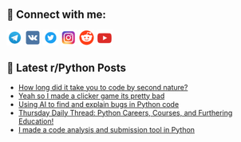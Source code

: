 ## 🔎 Connect with me:
[<img src="https://github.com/bullbesh/bullbesh/blob/main/images/Telegram.png" width="32" height="32" />](https://t.me/bullbesh)
[<img src="https://github.com/bullbesh/bullbesh/blob/main/images/VK.png" width="32" height="32" />](https://vk.com/bullbesh)
[<img src="https://github.com/bullbesh/bullbesh/blob/main/images/Twitter.png" width="32" height="32" />](https://twitter.com/bullbesh1)
[<img src="https://github.com/bullbesh/bullbesh/blob/main/images/Instagram.png" width="32" height="32" />](https://www.instagram.com/bullbesh)
[<img src="https://github.com/bullbesh/bullbesh/blob/main/images/Reddit.png" width="32" height="32" />](https://www.reddit.com/user/bullbesh)
[<img src="https://github.com/bullbesh/bullbesh/blob/main/images/YouTube.png" width="32" height="32" />](https://www.youtube.com/channel/UCtfjRs6uzgq5mfm8S06WTcg)

## 📕 Latest r/Python Posts
<!-- BLOG-POST-LIST:START -->
- [How long did it take you to code by second nature?](https://www.reddit.com/r/Python/comments/13084ts/how_long_did_it_take_you_to_code_by_second_nature/)
- [Yeah so I made a clicker game its pretty bad](https://www.reddit.com/r/Python/comments/1305vb6/yeah_so_i_made_a_clicker_game_its_pretty_bad/)
- [Using AI to find and explain bugs in Python code](https://www.reddit.com/r/Python/comments/13050lv/using_ai_to_find_and_explain_bugs_in_python_code/)
- [Thursday Daily Thread: Python Careers, Courses, and Furthering Education!](https://www.reddit.com/r/Python/comments/1303x3j/thursday_daily_thread_python_careers_courses_and/)
- [I made a code analysis and submission tool in Python](https://www.reddit.com/r/Python/comments/1301enz/i_made_a_code_analysis_and_submission_tool_in/)
<!-- BLOG-POST-LIST:END -->
